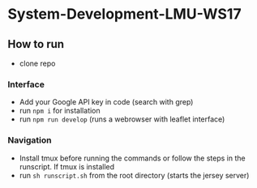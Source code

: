 # System-Development-LMU-WS17

## How to run
- clone repo

### Interface
- Add your Google API key in code (search with grep)
- run ```npm i``` for installation
- run ```npm run develop``` (runs a webrowser with leaflet interface)

### Navigation
- Install tmux before running the commands or follow the steps in the runscript. If tmux is installed
- run ```sh runscript.sh``` from the root directory (starts the jersey server)
